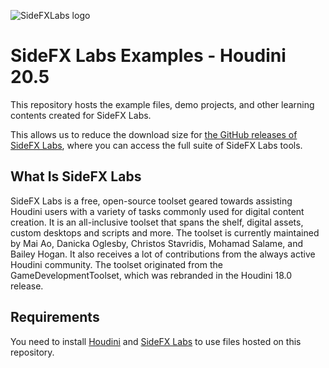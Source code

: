 ![SideFXLabs logo](https://github.com/sideeffects/SideFXLabs/blob/Development/help/icons/sidefxlabs_full.png)
# SideFX Labs Examples - Houdini 20.5

This repository hosts the example files, demo projects, and other learning contents created for SideFX Labs.

This allows us to reduce the download size for [the GitHub releases of SideFX Labs](https://github.com/sideeffects/SideFXLabs), where you can access the full suite of SideFX Labs tools.

## What Is SideFX Labs

SideFX Labs is a free, open-source toolset geared towards assisting Houdini users with a variety of tasks commonly used for digital content creation. It is an all-inclusive toolset that spans the shelf, digital assets, custom desktops and scripts and more. The toolset is currently maintained by Mai Ao, Danicka Oglesby, Christos Stavridis, Mohamad Salame, and Bailey Hogan. It also receives a lot of contributions from the always active Houdini community. The toolset originated from the GameDevelopmentToolset, which was rebranded in the Houdini 18.0 release.

## Requirements

You need to install [Houdini](https://www.sidefx.com) and [SideFX Labs](https://www.sidefx.com/products/sidefx-labs/) to use files hosted on this repository.
